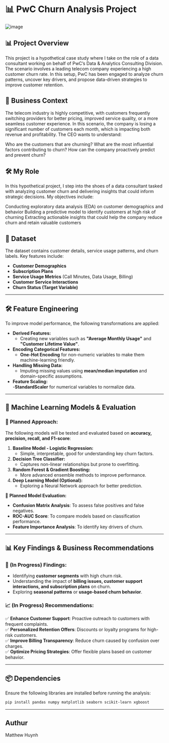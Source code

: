 # 📊 PwC Churn Analysis Project

![image](https://github.com/user-attachments/assets/e3981a05-5db8-4828-8f36-7efd8ec6922c)

## 📊 Project Overview

This project is a hypothetical case study where I take on the role of a data consultant working on behalf of PwC’s Data & Analytics Consulting Division. The scenario involves a leading telecom company experiencing a high customer churn rate. In this setup, PwC has been engaged to analyze churn patterns, uncover key drivers, and propose data-driven strategies to improve customer retention.

## 🧩 Business Context

The telecom industry is highly competitive, with customers frequently switching providers for better pricing, improved service quality, or a more seamless customer experience. In this scenario, the company is losing a significant number of customers each month, which is impacting both revenue and profitability. The CEO wants to understand:

Who are the customers that are churning?
What are the most influential factors contributing to churn?
How can the company proactively predict and prevent churn?

## 🛠️ My Role

In this hypothetical project, I step into the shoes of a data consultant tasked with analyzing customer churn and delivering insights that could inform strategic decisions. My objectives include:

Conducting exploratory data analysis (EDA) on customer demographics and behavior
Building a predictive model to identify customers at high risk of churning
Extracting actionable insights that could help the company reduce churn and retain valuable customers


## 📂 Dataset
The dataset contains customer details, service usage patterns, and churn labels. Key features include:
- **Customer Demographics**
- **Subscription Plans**
- **Service Usage Metrics** (Call Minutes, Data Usage, Billing)
- **Customer Service Interactions**
- **Churn Status (Target Variable)**

---

## 🛠 Feature Engineering
To improve model performance, the following transformations are applied:
- **Derived Features:**  
  - Creating new variables such as **"Average Monthly Usage"** and **"Customer Lifetime Value"**.
- **Encoding Categorical Features:**  
  - **One-Hot Encoding** for non-numeric variables to make them machine-learning friendly.
- **Handling Missing Data:**  
  - Imputing missing values using **mean/median imputation** and domain-specific assumptions.
- **Feature Scaling:**  
  -**StandardScaler** for numerical variables to normalize data.

---

## 🤖 Machine Learning Models & Evaluation

### 📌 **Planned Approach:**
The following models will be tested and evaluated based on **accuracy, precision, recall, and F1-score**:
1. **Baseline Model - Logistic Regression:**  
   - Simple, interpretable, good for understanding key churn factors.
2. **Decision Tree Classifier:**  
   - Captures non-linear relationships but prone to overfitting.
3. **Random Forest & Gradient Boosting:**  
   - More advanced ensemble methods to improve performance.
4. **Deep Learning Model (Optional):**  
   - Exploring a Neural Network approach for better prediction.

🔎 **Planned Model Evaluation:**  
- **Confusion Matrix Analysis**: To assess false positives and false negatives.  
- **ROC-AUC Score**: To compare models based on classification performance.  
- **Feature Importance Analysis**: To identify key drivers of churn.

---

## 📊 Key Findings & Business Recommendations

### 🔎 **(In Progress) Findings:**
- Identifying **customer segments** with high churn risk.
- Understanding the impact of **billing issues, customer support interactions, and subscription plans** on churn.
- Exploring **seasonal patterns** or **usage-based churn behavior**.

### 📈 **(In Progress) Recommendations:**
✅ **Enhance Customer Support**: Proactive outreach to customers with frequent complaints.  
✅ **Personalized Retention Offers**: Discounts or loyalty programs for high-risk customers.  
✅ **Improve Billing Transparency**: Reduce churn caused by confusion over charges.  
✅ **Optimize Pricing Strategies**: Offer flexible plans based on customer behavior.

---

## 📦 Dependencies
Ensure the following libraries are installed before running the analysis:
```bash
pip install pandas numpy matplotlib seaborn scikit-learn xgboost
```
---
## Authur 
Matthew Huynh
